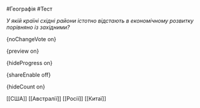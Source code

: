 #Географія #Тест

*У якій країні східні райони істотно відстають в економічному розвитку порівняно із західними?*

{noChangeVote on}

{preview on}

{hideProgress on}

{shareEnable off}

{hideCount on}

[[США]]
[[Австралії]]
[[Росії]]
[[Китаї]]
